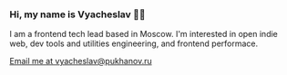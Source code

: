 ### Hi, my name is Vyacheslav 👋🏻

I am a frontend tech lead based in Moscow. I'm interested in open indie web, dev tools and utilities engineering, and frontend performace.

[Email me at vyacheslav@pukhanov.ru](mailto:vyacheslav@pukhanov.ru)
